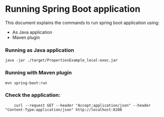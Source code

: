 # Running Spring Boot application
This document explains the commands to run spring boot application using:
* As Java application
* Maven plugin

### Running as Java application

    java -jar ./target/PropertiesExample_local-exec.jar

### Running with Maven plugin

    mvn spring-boot:run

### Check the application:

        curl --request GET --header "Accept:application/json" --header "Content-Type:application/json" http://localhost:8280

